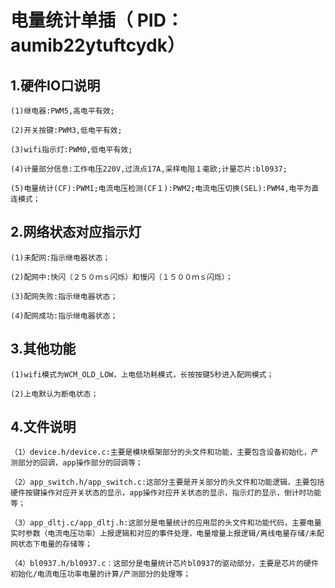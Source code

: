 # 电量统计单插（ PID：aumib22ytuftcydk） 

## 1.硬件IO口说明
	(1)继电器:PWM5,高电平有效;
	
	(2)开关按键:PWM3,低电平有效;
	
	(3)wifi指示灯:PWM0,低电平有效;
	
	(4)计量部分信息:工作电压220V,过流点17A,采样电阻１毫欧;计量芯片:bl0937;
	
	(5)电量统计(CF):PWM1;电流电压检测(CF１):PWM2;电流电压切换(SEL):PWM4,电平为直连模式；

## 2.网络状态对应指示灯
	(1)未配网:指示继电器状态；
	
	(2)配网中:快闪（２５０ｍｓ闪烁）和慢闪（１５００ｍｓ闪烁）；	
	
	(3)配网失败:指示继电器状态；
	
	(4)配网成功:指示继电器状态；

## 3.其他功能

	(1)wifi模式为WCM_OLD_LOW，上电低功耗模式，长按按键5秒进入配网模式；
	
	(2)上电默认为断电状态；

## 4.文件说明

	（1）device.h/device.c:主要是模块框架部分的头文件和功能，主要包含设备初始化，产测部分的回调，app操作部分的回调等；
	
	（2）app_switch.h/app_switch.c:这部分主要是开关部分的头文件和功能逻辑，主要包括硬件按键操作对应开关状态的显示，app操作对应开关状态的显示，指示灯的显示，倒计时功能等；
	
	（3）app_dltj.c/app_dltj.h:这部分是电量统计的应用层的头文件和功能代码，主要电量实时参数（电流电压功率）上报逻辑和对应的事件处理，电量增量上报逻辑/离线电量存储/未配网状态下电量的存储等；
	
	（4）bl0937.h/bl0937.c：这部分是电量统计芯片bl0937的驱动部分，主要是芯片的硬件初始化/电流电压功率电量的计算/产测部分的处理等；
